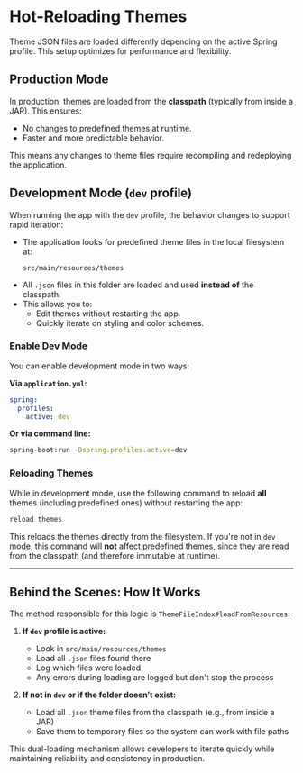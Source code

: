 # Hot-Reloading Themes

Theme JSON files are loaded differently depending on the active Spring profile. This setup optimizes for performance and flexibility.

## Production Mode

In production, themes are loaded from the **classpath** (typically from inside a JAR). This ensures:

- No changes to predefined themes at runtime.
- Faster and more predictable behavior.

This means any changes to theme files require recompiling and redeploying the application.

## Development Mode (`dev` profile)

When running the app with the `dev` profile, the behavior changes to support rapid iteration:

- The application looks for predefined theme files in the local filesystem at:
  ```
  src/main/resources/themes
  ```
- All `.json` files in this folder are loaded and used **instead of** the classpath.
- This allows you to:
  - Edit themes without restarting the app.
  - Quickly iterate on styling and color schemes.

### Enable Dev Mode
You can enable development mode in two ways:

**Via `application.yml`:**
```yaml
spring:
  profiles:
    active: dev
```

**Or via command line:**
```bash
spring-boot:run -Dspring.profiles.active=dev
```

### Reloading Themes
While in development mode, use the following command to reload **all** themes (including predefined ones) without restarting the app:

```bash
reload themes
```

This reloads the themes directly from the filesystem. If you're not in `dev` mode, this command will **not** affect predefined themes, since they are read from the classpath (and therefore immutable at runtime).

---

## Behind the Scenes: How It Works

The method responsible for this logic is `ThemeFileIndex#loadFromResources`:

1. **If `dev` profile is active:**
   - Look in `src/main/resources/themes`
   - Load all `.json` files found there
   - Log which files were loaded
   - Any errors during loading are logged but don't stop the process

2. **If not in `dev` or if the folder doesn’t exist:**
   - Load all `.json` theme files from the classpath (e.g., from inside a JAR)
   - Save them to temporary files so the system can work with file paths

This dual-loading mechanism allows developers to iterate quickly while maintaining reliability and consistency in production.

